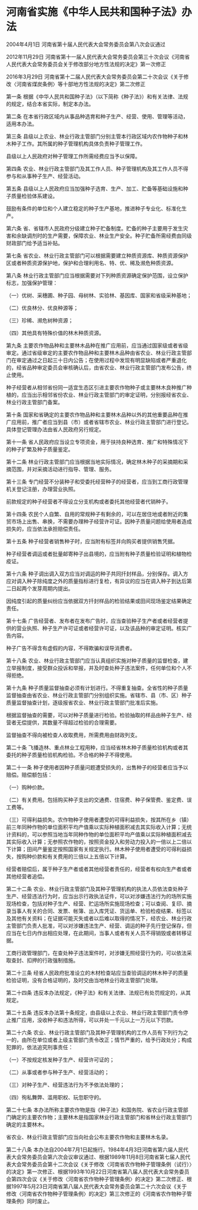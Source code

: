 # 河南省实施《中华人民共和国种子法》办法

2004年4月1日 河南省第十届人民代表大会常务委员会第八次会议通过

2012年11月29日 河南省第十一届人民代表大会常务委员会第三十次会议《河南省人民代表大会常务委员会关于修改部分地方性法规的决定》第一次修正

2016年3月29日 河南省第十二届人民代表大会常务委员会第二十次会议《关于修改〈河南省煤炭条例〉等十部地方性法规的决定》第二次修正



第一条 根据《中华人民共和国种子法》（以下简称《种子法》）和有关法律、法规的规定，结合本省实际，制定本办法。

第二条 在本省行政区域内从事品种选育和种子生产、经营、使用、管理等活动，适用本办法。

第三条 县级以上农业、林业行政主管部门分别主管本行政区域内农作物种子和林木种子工作。其所属的种子管理机构具体负责种子管理工作。

县级以上人民政府对种子管理工作所需经费应当予以保障。

第四条 农业、林业行政主管部门及其工作人员、种子管理机构及其工作人员不得参与和从事种子生产、经营活动。

第五条 县级以上人民政府应当加强种子选育、生产、加工、贮备等基础设施和种子质量检验体系建设。

鼓励有条件的单位和个人建立稳定的种子生产基地，推进种子专业化、标准化生产。

第六条 省、省辖市人民政府分级建立种子贮备制度。贮备的种子主要用于发生灾害和余缺调剂时的生产需要，保障农业、林业生产安全。种子贮备所需经费由同级财政部门给予适当补贴。

第七条 省农业、林业行政主管部门可以根据需要建立种质资源库、种质资源保护区或者种质资源保护地，保护和合理利用名、特、优、稀及濒危种质资源。

第八条 林业行政主管部门应当根据需要对下列种质资源确定保护范围，设立保护标志，加强保护管理：

（一）优树、采穗圃、种子园、母树林、实验林、基因库、国家和省级采种基地；

（二）优良林分、优良种源等；

（三）珍稀、濒危树种资源；

（四）其他具有特殊价值的林木种质资源。

第九条 主要农作物品种和主要林木品种在推广应用前，应当通过国家级或者省级审定。通过省级审定的主要农作物品种和主要林木品种由省农业、林业行政主管部门在审定通过之日起三十日内公告；在使用过程中发现有明显缺陷或者严重退化的，经省品种审定委员会审核确认后，由省农业、林业行政主管部门发布公告，终止使用。

种子经营者从相邻省份同一适宜生态区引进主要农作物种子或主要林木良种推广种植的，应当出示相邻省份农业、林业行政主管部门的审定证明，分别报经省农业、林业行政主管部门备案。

第十条 国家和省确定的主要农作物品种和主要林木品种以外的其他重要品种在推广应用前，推广者应当到县（市）或者省辖市农业、林业行政主管部门进行登记。具体登记管理办法由省人民政府另行规定。

第十一条 省人民政府应当设立专项资金，用于扶持良种选育、推广和特殊情况下的种子扩繁及种子质量鉴定。

第十二条 林业行政主管部门应当根据当地实际情况，确定林木种子的采摘期和采摘范围，并对采摘活动进行指导、管理、服务。

第十三条 专门经营不分装种子和受委托经营种子的经营者，应当到工商行政管理机关登记注册，办理营业执照。

前款规定的种子经营者不得设立分支机构或者委托其他经营者代销种子。

第十四条 农民个人自繁、自用的常规种子有剩余的，可以在居住地或者附近的集贸市场上出售、串换，不需要办理种子经营许可证。因种子质量问题给使用者造成损失的，应当依法承担赔偿责任。

第十五条 种子经营者销售种子时，应当附有标签并向购买者提供销售凭据。

种子经营者调运或者批量邮寄种子出县境的，应当附有种子质量检验证明和植物检疫证。

第十六条 种子调出调入双方应当对调运的种子共同扦封样品，分别保存。调入方应对调入种子除纯度之外的质量指标进行复检，有异议的应当在调入种子到达后第二日起两个发芽周期内提出。

因纯度引起的质量纠纷应当依据双方扦封样品的检验结果或田间现场鉴定结果确定责任。

第十七条 广告经营者、发布者在发布广告时，应当查验种子生产者或者经营者提供的营业执照、种子生产许可证或者经营许可证，以及该品种的审定证明。核实广告内容。

种子广告不得含有虚假的内容，不得欺骗和误导消费者。

第十八条 农业、林业行政主管部门应当认真组织实施对种子质量的监督检查，建立举报制度，接受群众投诉和举报，并及时查处种子违法案件，任何单位和个人不得拒绝。

第十九条 种子质量监督抽查必须有计划进行。不得重复抽查。全省性的种子质量监督抽查由省农业、林业行政主管部门分别组织实施。省辖市、县（市、区）种子质量监督抽查计划，逐级报省农业、林业行政主管部门批准后实施。

根据监督抽查的需要，可以对种子质量进行检验。检验抽取的样品由种子生产、经营者无偿提供，其数量不得超过检验的合理需要。

监督抽查不得向被检查人收取费用，所需费用由财政列支。

第二十条 飞播造林、重点林业工程用种，应当经省林木种子质量检验机构或者其委托的种子质量检验机构检验。不合格的种子不得使用。

第二十一条 种子使用者因种子质量问题遭受损失的，出售种子的经营者应当予以赔偿。赔偿额包括：

（一）购种价款。

（二）有关费用。包括购买种子支出的交通费、住宿费、种子保管费、鉴定费、误工费等。

（三）可得利益损失。农作物种子使用者遭受的可得利益损失，按其所在乡（镇）前三年同种作物的单位面积平均产值乘以实际种植面积减去其实际收入计算；无统计资料的，可以参照当地当年同种作物的单位面积平均产值乘以实际种植面积减去其实际收入计算；无参照农作物的，按照资金投入和劳动力投入的一倍以上二倍以下计算；田间产量鉴定按照国家有关规定执行。林木种子使用者遭受的可得利益损失，按购种价款和有关费用的三倍以上五倍以下计算。

经营者赔偿后，属于种子生产者或者其他经营者责任的，经营者有权向生产者或者其他经营者追偿。

第二十二条 农业、林业行政主管部门及其种子管理机构的执法人员依法查处种子生产、经营违法行为时，应当出示行政执法证件，可以对涉嫌违法行为的场所实施现场检查，包括对种子生产、经营、贮运场所实施现场检查；可以查阅、复印、摘录当事人有关的合同、发票、帐簿、出入库凭证、货运单、检验检疫结果、标签以及其他有关资料；在证据可能灭失或者以后难以取得的情况下，经农业、林业行政主管部门负责人批准，可以对涉嫌违法生产、经营、调运的种子先行登记保存，但应当在七日内作出相应处理，在此期间，当事人或者有关人员不得销毁或者转移证据。

工商行政管理部门，在查处种子违法案件时，对涉嫌无照经营行为的，可以依法采取查封、扣押的行政强制措施。

第二十三条 经省人民政府批准设立的木材检查站应当查验调运的林木种子的质量检验证明，没有合格证明的，及时交由当地林业行政主管部门处理。

第二十四条 违反本办法规定，《种子法》和有关法律、法规已有处罚规定的，从其规定。

第二十五条 违反本办法第十条规定，由县级以上农业、林业行政主管部门责令停止推广应用，没收种子和违法所得，可以并处一千元以上一万元以下罚款。

第二十六条 农业、林业行政主管部门及其种子管理机构的工作人员有下列行为之一的，由所在单位或者上级主管部门责令改正；情节严重的，给予行政处分；构成犯罪的，依法追究刑事责任：

（一）不按规定核发种子生产、经营许可证的；

（二）从事或者参与种子生产、经营活动的；

（三）对种子生产、经营违法行为不予依法处理的；

（四）徇私舞弊、滥用职权、玩忽职守的。

第二十七条 本办法所称主要农作物是指《种子法》和国务院、省农业行政主管部门确定的主要农作物；主要林木是指国家林业行政主管部门和省林业行政主管部门确定的主要林木。

省农业、林业行政主管部门应当向社会公布主要农作物和主要林木名录。

第二十八条 本办法自2004年7月1日起施行。1984年4月3日河南省第六届人民代表大会常务委员会第六次会议审议通过、根据1989年11月8日河南省第七届人民代表大会常务委员会第十二次会议《关于修改〈河南省农作物种子管理条例（试行）〉的决定》第一次修正、根据1993年10月22日河南省第八届人民代表大会常务委员会第四次会议《关于修改〈河南省农作物种子管理条例〉的决定》第二次修正、根据1997年5月23日河南省第八届人民代表大会常务委员会第二十六次会议《关于修改〈河南省农作物种子管理条例〉的决定》第三次修正的《河南省农作物种子管理条例》同时废止。